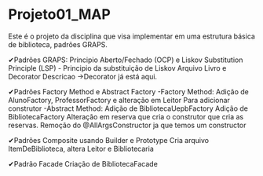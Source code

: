 # Projeto01_MAP
Este é o projeto da disciplina que visa implementar em uma estrutura básica de biblioteca, padrões GRAPS.

✔Padrões GRAPS: Principio Aberto/Fechado (OCP) e Liskov Substitution Principle (LSP) - Principio da substituição de Liskov
Arquivo Livro e Decorator Descricao
->Decorator já está aqui.

✔Padrões Factory Method e Abstract Factory
-Factory Method: Adição de AlunoFactory, ProfessorFactory e alteração em Leitor
Para adicionar construtor
-Abstract Method:
Adição de BibliotecaUepbFactory
Adição de BibliotecaFactory 
Alteração em reserva que cria o construtor que cria as reservas.
Remoção do @AllArgsConstructor ja que temos um constructor

✔Padrões Composite usando Builder e Prototype
Cria arquivo ItemDeBiblioteca, altera Leitor e Bibliotecaria 

✔Padrão Facade
Criação de BibliotecaFacade
